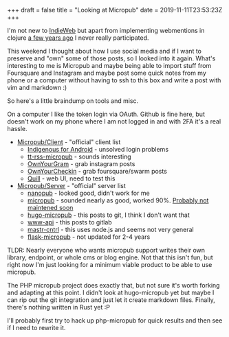 +++
draft = false
title = "Looking at Micropub"
date = 2019-11-11T23:53:23Z
+++

I'm not new to [IndieWeb](https://indieweb.org/) but apart from implementing
webmentions in clojure [a few years ago](https://github.com/winks/webmenjion)
I never really participated.

This weekend I thought about how I use social media and if I want to preserve
and "own" some of those posts, so I looked into it again. What's interesting
to me is Micropub and maybe being able to import stuff from Foursquare and
Instagram and maybe post some quick notes from my phone or a computer without
having to ssh to this box and write a post with vim and markdown :)

So here's a little braindump on tools and misc.

On a computer I like the token login via OAuth. Github is fine here, but doesn't
work on my phone where I am not logged in and with 2FA it's a real hassle.

  * [Micropub/Client](https://indieweb.org/Micropub/Clients) - "official" client list
    * [Indigenous for Android](https://indieweb.org/Indigenous_for_Android) - unsolved login problems
    * [tt-rss-micropub](https://indieweb.org/tt-rss-micropub) - sounds interesting
    * [OwnYourGram](http://ownyourgram.com/) - grab instagram posts
    * [OwnYourCheckin](https://indieweb.org/OwnYourCheckin) - grab foursquare/swarm posts
    * [Quill](https://indieweb.org/Quill) - web UI, need to test this
  * [Micropub/Server](https://indieweb.org/Micropub/Servers) - "official" server list
    * [nanopub](https://indieweb.org/nanopub) - looked good, didn't work for me
    * [micropub](https://github.com/skpy/micropub) - sounded nearly as good, worked 90%. [Probably not maintened soon](https://skippy.net/bash-blog)
    * [hugo-micropub](https://codeberg.org/jlelse/hugo-micropub) - this posts to git, I think I don't want that
    * [www-api](https://www.jvt.me/posts/2019/08/26/setting-up-micropub/) - this posts to gitlab
    * [mastr-cntrl](https://vincentp.me/articles/2018/11/14/20-00/) - this uses node.js and seems not very general
    * [flask-micropub](https://github.com/kylewm/flask-micropub) - not updated for 2-4 years

TLDR: Nearly everyone who wants micropub support writes their own library,
endpoint, or whole cms or blog engine. Not that this isn't fun, but right now
I'm just looking for a minimum viable product to be able to use micropub.

The PHP micropub project does exactly that, but not sure it's worth forking and
adapting at this point. I didn't look at hugo-micropub yet but maybe I can rip
out the git integration and just let it create markdown files. Finally, there's
nothing written in Rust yet :P

I'll probably first try to hack up php-micropub for quick results and then see
if I need to rewrite it.
